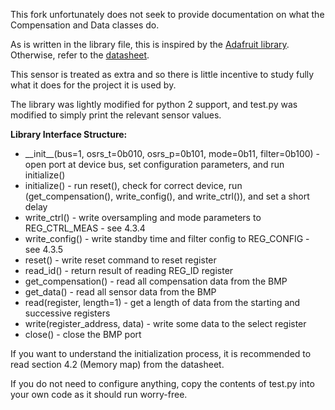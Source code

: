 This fork unfortunately does not seek to provide documentation on what the Compensation and Data classes do.

As is written in the library file, this is inspired by the [Adafruit library](https://github.com/adafruit/Adafruit_CircuitPython_BMP280/tree/main). Otherwise, refer to the [datasheet](https://www.bosch-sensortec.com/media/boschsensortec/downloads/datasheets/bst-bmp280-ds001.pdf).

This sensor is treated as extra and so there is little incentive to study fully what it does for the project it is used by.

The library was lightly modified for python 2 support, and test.py was modified to simply print the relevant sensor values.

**Library Interface Structure:**
+ \_\_init\_\_(bus=1, osrs_t=0b010, osrs_p=0b101, mode=0b11, filter=0b100) - open port at device bus, set configuration parameters, and run initialize()
+ initialize() - run reset(), check for correct device, run (get_compensation(), write_config(), and write_ctrl()), and set a short delay
+ write_ctrl() - write oversampling and mode parameters to REG_CTRL_MEAS - see 4.3.4
+ write_config() - write standby time and filter config to REG_CONFIG - see 4.3.5
+ reset() - write reset command to reset register
+ read_id() - return result of reading REG_ID register
+ get_compensation() - read all compensation data from the BMP
+ get_data() - read all sensor data from the BMP
+ read(register, length=1) - get a length of data from the starting and successive registers
+ write(register_address, data) - write some data to the select register
+ close() - close the BMP port

If you want to understand the initialization process, it is recommended to read section 4.2 (Memory map) from the datasheet.

If you do not need to configure anything, copy the contents of test.py into your own code as it should run worry-free.
